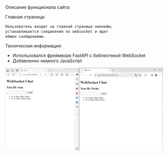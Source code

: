 Описание функционала сайта:

  Главная страница:
  
    Пользователь вводит на главной странице никнейм,
    устанавливается соединение по websocket и идет
    обмен сообщениями.

Техническая информация:
  - Использовался фреймворк FastAPI с библиотекой WebSocket
  - Добавленно немного JavaScript

![Image alt](https://github.com/TetherOne/web-chat/raw/master/static/img.png)
